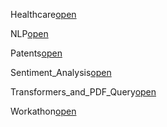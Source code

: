 Healthcare[open](https://github.com/Rish1382/NLP/blob/main/Healthcare.ipynb)

NLP[open](https://github.com/Rish1382/NLP/blob/main/NLP.ipynb)

Patents[open](https://github.com/Rish1382/NLP/blob/main/Patents.ipynb)

Sentiment_Analysis[open](https://github.com/Rish1382/NLP/blob/main/Sentiment_Analysis.ipynb)

Transformers_and_PDF_Query[open](https://github.com/Rish1382/NLP/blob/main/Transformers_and_PDF_Query.ipynb)

Workathon[open](https://github.com/Rish1382/NLP/blob/main/Workathon.ipynb)
